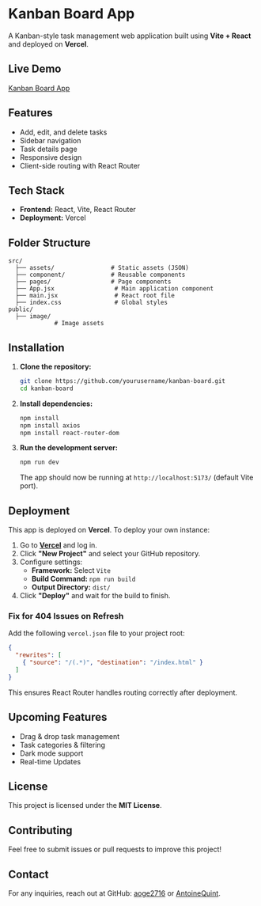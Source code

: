 # Kanban Board App

A Kanban-style task management web application built using **Vite + React** and deployed on **Vercel**.

## Live Demo

[Kanban Board App](https://kanban-board-app-git-main-aoge2716s-projects.vercel.app)

## Features

- Add, edit, and delete tasks
- Sidebar navigation
- Task details page
- Responsive design
- Client-side routing with React Router

## Tech Stack

- **Frontend:** React, Vite, React Router
- **Deployment:** Vercel

## Folder Structure

```
src/
  ├── assets/                # Static assets (JSON)
  ├── component/             # Reusable components
  ├── pages/                 # Page components
  ├── App.jsx                 # Main application component
  ├── main.jsx                # React root file
  ├── index.css               # Global styles
public/
  ├── image/       
             # Image assets
```

## Installation

1. **Clone the repository:**

   ```bash
   git clone https://github.com/yourusername/kanban-board.git
   cd kanban-board
   ```

2. **Install dependencies:**

   ```bash
   npm install
   npm install axios
   npm install react-router-dom
   ```

3. **Run the development server:**

   ```bash
   npm run dev
   ```

   The app should now be running at `http://localhost:5173/` (default Vite port).

## Deployment

This app is deployed on **Vercel**. To deploy your own instance:

1. Go to **[Vercel](https://vercel.com/)** and log in.
2. Click **"New Project"** and select your GitHub repository.
3. Configure settings:
   - **Framework:** Select `Vite`
   - **Build Command:** `npm run build`
   - **Output Directory:** `dist/`
4. Click **"Deploy"** and wait for the build to finish.

### **Fix for 404 Issues on Refresh**

Add the following `vercel.json` file to your project root:

```json
{
  "rewrites": [
    { "source": "/(.*)", "destination": "/index.html" }
  ]
}
```

This ensures React Router handles routing correctly after deployment.

## Upcoming Features

- Drag & drop task management
- Task categories & filtering
- Dark mode support
- Real-time Updates

## License

This project is licensed under the **MIT License**.

## Contributing

Feel free to submit issues or pull requests to improve this project!

## Contact

For any inquiries, reach out at GitHub: [aoge2716](https://github.com/aoge2716) or [AntoineQuint](https://github.com/AntoineQuint).


